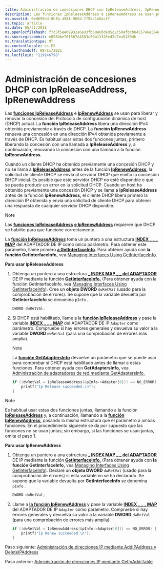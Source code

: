 ```yaml
---
title: Administración de concesiones DHCP con IpReleaseAddress, IpRenewAddress
description: Las funciones IpReleaseAddress e IpRenewAddress se usan para liberar y renovar la concesión del Protocolo de configuración dinámica de host (DHCP) actual.
ms.assetid: 0ed699dd-0bfb-4581-900d-7f5bc1e8acff
ms.topic: article
ms.date: 05/31/2018
ms.openlocfilehash: f7c5f5e469932a6a03fb50e6bde05c2c50afbcb8455746e564d74dd87e96427d
ms.sourcegitcommit: e858bbe701567d4583c50a11326e42d7ea51804b
ms.translationtype: MT
ms.contentlocale: es-ES
ms.lasthandoff: 08/11/2021
ms.locfileid: "119146798"
---
```

# <a name="manage-dhcp-leases-with-ipreleaseaddress-iprenewaddress"></a>Administración de concesiones DHCP con IpReleaseAddress, IpRenewAddress

Las [**funciones IpReleaseAddress**](/windows/desktop/api/Iphlpapi/nf-iphlpapi-ipreleaseaddress) e [**IpRenewAddress**](/windows/desktop/api/Iphlpapi/nf-iphlpapi-iprenewaddress) se usan para liberar y renovar la concesión del Protocolo de configuración dinámica de host (DHCP) actual. La **función IpReleaseAddress** libera una dirección IPv4 obtenida previamente a través de DHCP. La **función IpRenewAddress** renueva una concesión en una dirección IPv4 obtenida previamente a través de DHCP. Es habitual usar estas dos funciones juntas, primero liberando la concesión con una llamada a **IpReleaseAddress** y, a continuación, renovando la concesión con una llamada a la función **IpRenewAddress.**

Cuando un cliente DHCP ha obtenido previamente una concesión DHCP y no se llama a [**IpReleaseAddress**](/windows/desktop/api/Iphlpapi/nf-iphlpapi-ipreleaseaddress) antes de la función [**IpRenewAddress,**](/windows/desktop/api/Iphlpapi/nf-iphlpapi-iprenewaddress) la solicitud de cliente DHCP se envía al servidor DHCP que emitió la concesión DHCP inicial. Es posible que este servidor DHCP no esté disponible o que se pueda producir un error en la solicitud DHCP. Cuando un host ha obtenido previamente una concesión DHCP y se llama a **IpReleaseAddress** antes de la función **IpRenewAddress,** el cliente DHCP libera primero la dirección IP obtenida y envía una solicitud de cliente DHCP para obtener una respuesta de cualquier servidor DHCP disponible.

> [!Note]  
> Las [**funciones IpReleaseAddress**](/windows/desktop/api/Iphlpapi/nf-iphlpapi-ipreleaseaddress) [**e IpRenewAddress**](/windows/desktop/api/Iphlpapi/nf-iphlpapi-iprenewaddress) requieren que DHCP se habilite para que funcione correctamente.

 

La [**función IpReleaseAddress**](/windows/desktop/api/Iphlpapi/nf-iphlpapi-ipreleaseaddress) toma un puntero a una estructura [**INDEX \_ \_ \_ MAP**](/windows/desktop/api/Ipexport/ns-ipexport-ip_adapter_index_map) del ADAPTADOR DE IP como único parámetro. Para obtener este parámetro, llame primero [**a GetInterfaceInfo**](/windows/desktop/api/Iphlpapi/nf-iphlpapi-getinterfaceinfo). Para obtener ayuda con **la función GetInterfaceInfo,** vea [Managing Interfaces Using GetInterfaceInfo](managing-interfaces-using-getinterfaceinfo.md).

**Para usar IpReleaseAddress**

1.  Obtenga un puntero a una estructura [**\_ INDEX MAP \_ \_ del ADAPTADOR**](/windows/desktop/api/Ipexport/ns-ipexport-ip_adapter_index_map) DE IP mediante la función [**GetInterfaceInfo.**](/windows/desktop/api/Iphlpapi/nf-iphlpapi-getinterfaceinfo) (Para obtener ayuda con la función GetInterfaceInfo, vea [Managing Interfaces Using GetInterfaceInfo](managing-interfaces-using-getinterfaceinfo.md)). Cree un **objeto DWORD** `dwRetVal` (usado para la comprobación de errores). Se supone que la variable devuelta por **GetInterfaceInfo** se denomina `pInfo` .
    ```C++
    DWORD dwRetVal;
    
    ```

    

2.  Si DHCP está habilitado, llame a la [**función IpReleaseAddress**](/windows/desktop/api/Iphlpapi/nf-iphlpapi-ipreleaseaddress) y pase la variable [**INDEX \_ \_ \_ MAP**](/windows/desktop/api/Ipexport/ns-ipexport-ip_adapter_index_map) del ADAPTADOR DE IP `Adapter` como parámetro. Compruebe si hay errores generales y devuelva su valor a la variable **DWORD** `dwRetVal` (para una comprobación de errores más amplia).
    > [!Note]  
    > La [**función GetAdaptersInfo**](/windows/desktop/api/Iphlpapi/nf-iphlpapi-getadaptersinfo) devuelve un parámetro que se puede usar para comprobar si DHCP está habilitado antes de llamar a estas funciones. Para obtener ayuda con **GetAdaptersInfo,** vea [Administración de adaptadores de red mediante GetAdaptersInfo.](managing-network-adapters-using-getadaptersinfo.md)

     

    ```C++
    if ((dwRetVal = IpReleaseAddress(&pInfo->Adapter[0])) == NO_ERROR) {
        printf("Ip Release succeeded.\n");
    }
    
    ```

    

> [!Note]  
> Es habitual usar estas dos funciones juntas, llamando a la función [**IpReleaseAddress**](/windows/desktop/api/Iphlpapi/nf-iphlpapi-ipreleaseaddress) y, a continuación, llamando a la [**función IpRenewAddress,**](/windows/desktop/api/Iphlpapi/nf-iphlpapi-iprenewaddress) pasando la misma estructura que el parámetro a ambas funciones. En el procedimiento siguiente se da por supuesto que las funciones no se usan juntas; sin embargo, si las funciones se usan juntas, omita el paso 1.

 

**Para usar IpRenewAddress**

1.  Obtenga un puntero a una estructura [**\_ INDEX MAP \_ \_ del ADAPTADOR**](/windows/desktop/api/Ipexport/ns-ipexport-ip_adapter_index_map) DE IP mediante la función [**GetInterfaceInfo.**](/windows/desktop/api/Iphlpapi/nf-iphlpapi-getinterfaceinfo) (Para obtener ayuda con **la función GetInterfaceInfo,** vea [Managing Interfaces Using GetInterfaceInfo](managing-interfaces-using-getinterfaceinfo.md)). Declare un **objeto DWORD** `dwRetVal` (usado para la comprobación de errores) si esta variable no se ha declarado. Se supone que la variable devuelta por **GetInterfaceInfo** se denomina `pInfo` .
    ```C++
    DWORD dwRetVal;
    
    ```

    

2.  Llame a [**la función IpRenewAddress**](/windows/desktop/api/Iphlpapi/nf-iphlpapi-iprenewaddress) y pase la variable [**INDEX \_ \_ \_ MAP**](/windows/desktop/api/Ipexport/ns-ipexport-ip_adapter_index_map) del ADAPTADOR DE IP `Adapter` como parámetro. Compruebe si hay errores generales y devuelva su valor a la variable **DWORD** `dwRetVal` (para una comprobación de errores más amplia).
    ```C++
    if ((dwRetVal = IpRenewAddress(&pInfo->Adapter[0])) == NO_ERROR) {
        printf("Ip Renew succeeded.\n");
    }
    ```

    

Paso siguiente: [Administración de direcciones IP mediante AddIPAddress y DeleteIPAddress](managing-ip-addresses-using-addipaddress-and-deleteipaddress.md)

Paso anterior: [Administración de direcciones IP mediante GetIpAddrTable](managing-ip-addresses-using-getipaddrtable.md)

 

 



